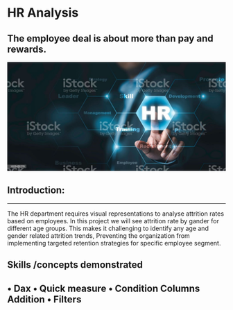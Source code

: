 # HR Analysis

The employee deal is about more than pay and rewards. 
---


![](istockphoto-1325421270-1024x1024.jpg)

## Introduction:
---
The HR department requires visual representations to analyse attrition rates based on employees.
In this project we will see attrition rate by gander for different age groups.
This makes it challenging to identify any age and gender related attrition trends,
Preventing the organization from implementing targeted retention strategies for specific employee segment.


##  Skills /concepts demonstrated   
•	Dax
•	Quick measure
•	Condition Columns Addition 
•	Filters    
---
